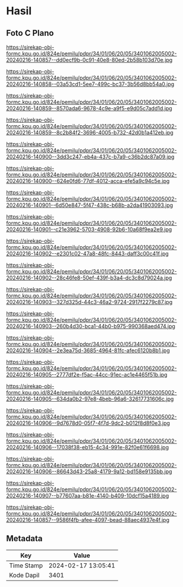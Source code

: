 # Hasil

## Foto C Plano

https://sirekap-obj-formc.kpu.go.id/824e/pemilu/pdpr/34/01/06/20/05/3401062005002-20240216-140857--dd0ecf9b-0c91-40e8-80ed-2b58b103d70e.jpg

https://sirekap-obj-formc.kpu.go.id/824e/pemilu/pdpr/34/01/06/20/05/3401062005002-20240216-140858--03a53cd1-5ee7-499c-bc37-3b56d8bb54a0.jpg

https://sirekap-obj-formc.kpu.go.id/824e/pemilu/pdpr/34/01/06/20/05/3401062005002-20240216-140859--8570ada6-9678-4c9e-a9f5-e9d05c7add1d.jpg

https://sirekap-obj-formc.kpu.go.id/824e/pemilu/pdpr/34/01/06/20/05/3401062005002-20240216-140859--8c2b84f2-3696-4005-b732-42d0b1a412eb.jpg

https://sirekap-obj-formc.kpu.go.id/824e/pemilu/pdpr/34/01/06/20/05/3401062005002-20240216-140900--3dd3c247-eb4a-437c-b7a9-c36b2dc87a09.jpg

https://sirekap-obj-formc.kpu.go.id/824e/pemilu/pdpr/34/01/06/20/05/3401062005002-20240216-140900--624e0fd6-77df-4012-acca-efe5a9c94c5e.jpg

https://sirekap-obj-formc.kpu.go.id/824e/pemilu/pdpr/34/01/06/20/05/3401062005002-20240216-140901--6d50e847-5f47-438c-b68b-a2da41903093.jpg

https://sirekap-obj-formc.kpu.go.id/824e/pemilu/pdpr/34/01/06/20/05/3401062005002-20240216-140901--c21e3962-5703-4908-92b6-10a68f9ea2e9.jpg

https://sirekap-obj-formc.kpu.go.id/824e/pemilu/pdpr/34/01/06/20/05/3401062005002-20240216-140902--e2301c02-47a8-48fc-8443-daff3c00c41f.jpg

https://sirekap-obj-formc.kpu.go.id/824e/pemilu/pdpr/34/01/06/20/05/3401062005002-20240216-140902--28c46fe8-50ef-439f-b3a4-dc3c8d79024a.jpg

https://sirekap-obj-formc.kpu.go.id/824e/pemilu/pdpr/34/01/06/20/05/3401062005002-20240216-140903--327d325d-44c3-46a2-9724-2917f2279c87.jpg

https://sirekap-obj-formc.kpu.go.id/824e/pemilu/pdpr/34/01/06/20/05/3401062005002-20240216-140903--260b4d30-bca1-44b0-b975-990368aed474.jpg

https://sirekap-obj-formc.kpu.go.id/824e/pemilu/pdpr/34/01/06/20/05/3401062005002-20240216-140904--2e3ea75d-3685-4964-81fc-afec6120b8b1.jpg

https://sirekap-obj-formc.kpu.go.id/824e/pemilu/pdpr/34/01/06/20/05/3401062005002-20240216-140905--2777df2e-f5ac-44cc-91ec-ac1e4465f51b.jpg

https://sirekap-obj-formc.kpu.go.id/824e/pemilu/pdpr/34/01/06/20/05/3401062005002-20240216-140905--634da0b2-97e8-4beb-96a6-32617731606c.jpg

https://sirekap-obj-formc.kpu.go.id/824e/pemilu/pdpr/34/01/06/20/05/3401062005002-20240216-140906--9d7678d0-05f7-4f7d-9dc2-b012f8d8f0e3.jpg

https://sirekap-obj-formc.kpu.go.id/824e/pemilu/pdpr/34/01/06/20/05/3401062005002-20240216-140906--17038f38-eb15-4c34-991e-82f0e61f6698.jpg

https://sirekap-obj-formc.kpu.go.id/824e/pemilu/pdpr/34/01/06/20/05/3401062005002-20240216-140906--86643d43-25a8-4179-9a12-bd158e9135bb.jpg

https://sirekap-obj-formc.kpu.go.id/824e/pemilu/pdpr/34/01/06/20/05/3401062005002-20240216-140907--b77607aa-b81e-4140-b409-10dcf15a4189.jpg

https://sirekap-obj-formc.kpu.go.id/824e/pemilu/pdpr/34/01/06/20/05/3401062005002-20240216-140857--9586f4fb-afee-4097-bead-88aec4937e4f.jpg


## Metadata

| Key        | Value               |
| ---------- | ------------------- |
| Time Stamp | 2024-02-17 13:05:41 |
| Kode Dapil | 3401                |



